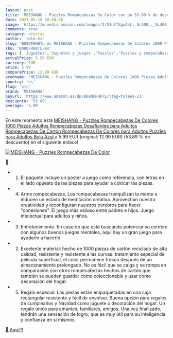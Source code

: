 ```yaml
---
layout: post
title: 'MEISHANG - Puzzles Rompecabezas De Color con un 53.89 % de descuento'
date: 2021-05-19 18:50:38
image: 'https://m.media-amazon.com/images/I/51ulTXguAsL._SL500_._SL400_.jpg'
comments: true
category: ofertas
author: 'tole.es'
slug: 'B08QFRH8TL-es MEISHANG - Puzzles Rompecabezas De Colores 1000 Piezas...'
sku: 'B08QFRH8TL-es'
tags: [ 'Juguetes','Juguetes y juegos','Puzzles','Puzzles y rompecabezas','meishang','puzzles','rompecabezas', ]
actualPrice: 5.99 EUR
currency: EUR
price: 5.99
comparePrice: 12.99 EUR
prodname: 'MEISHANG - Puzzles Rompecabezas De Colores 1000 Piezas Adultos Rompecabezas Desafiantes para Adultos Rompecabezas De Cartón Rompecabezas De Colores para Adultos Puzzles para Adultos  Bola Azul '
country: 'es'
flag: '🇪🇸'
brand: 'MEISHANG'
buyurl: 'https://www.amazon.es/dp/B08QFRH8TL/?tag=tolees-21'
descuento: '53.89'
average: '5.99'
---
```


En este momento está [MEISHANG - Puzzles Rompecabezas De Colores 1000 Piezas Adultos Rompecabezas Desafiantes para Adultos Rompecabezas De Cartón Rompecabezas De Colores para Adultos Puzzles para Adultos  Bola Azul ](https://www.amazon.es/dp/B08QFRH8TL/?tag=tolees-21) a 5.99 EUR (original: 12.99 EUR) (53.89 %  de descuento) en el siguiente enlace!

[![MEISHANG - Puzzles Rompecabezas De Color](https://m.media-amazon.com/images/I/51ulTXguAsL._SL500_._SL400_.jpg)](https://www.amazon.es/dp/B08QFRH8TL/?tag=tolees-21)

🔎:

- 1. El paquete incluye un póster a juego como referencia, con letras en el lado opuesto de las piezas para ayudar a colocar las piezas.
- 4. Arme rompecabezas. Los rompecabezas tranquilizan la mente e inducen un estado de meditación creativa. Aprovechan nuestra creatividad y reconfiguran nuestros cerebros para hacer "conexiones". El juego más valioso entre padres e hijos. Juego intelectual para adultos y niños.
- 3. Entretenimiento. En caso de que esté buscando potenciar su cerebro con algunos buenos juegos mentales, aquí hay un gran juego para ayudarlo a hacerlo.
- 2. Excelente material: hecho de 1000 piezas de cartón reciclado de alta calidad, resistente y resistente a las curvas. tratamiento especial de película superficial, el color permanece fresco después de un almacenamiento prolongado. No es fácil que se caiga y se rompa en comparación con otros rompecabezas hechos de cartón que también se pueden guardar como coleccionable y usar como decoración del hogar.
- 5. Regalo especial: Las piezas están empaquetadas en una caja rectangular resistente y fácil de envolver. Buena opción para regalos de cumpleaños y Navidad como juguete o decoración del hogar. Un regalo único para amantes, familiares, amigos. Una vez finalizado, tendrán una sensación de logro, que es muy útil para su inteligencia y confianza en sí mismos.

[🛒 Aquí!!!](https://www.amazon.es/dp/B08QFRH8TL/?tag=tolees-21)
